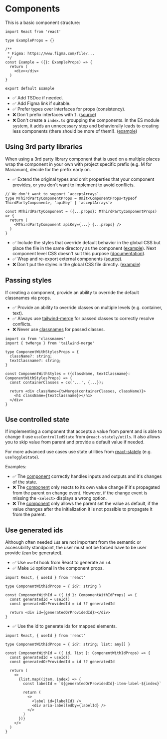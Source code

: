 # Components

This is a basic component structure:
```tsx
import React from 'react'

type ExampleProps = {}

/**
 * Figma: https://www.figma.com/file/...
 */
const Example = ({}: ExampleProps) => {
  return (
    <div></div>
  )
}

export default Example
```

 * ✅ Add TSDoc if needed.
 * ✅ Add Figma link if suitable.
 * ✅ Prefer types over interfaces for props (consistency).
 * ❌ Don't prefix interfaces with `I`. ([source](https://stackoverflow.com/a/41967120))
 * ❌ Don't create a `index.ts` groupping the components. In the ES module system, it adds an unnecessary step and behaviorally leads to creating less components (there should be more of them!). ([example](https://github.com/bratislava/kupaliska-starz-fe/blob/master/src/components/index.ts))


## Using 3rd party libraries
When using a 3rd party library component that is used on a multiple places wrap the component in your own with project specific prefix (e.g. M for Marianum), decide for the prefix early on.

* ✅ Extend the original types and omit properties that your component provides, or you don't want to implement to avoid conflicts.
```tsx
// We don't want to support `acceptArrays`.
type MThirdPartyComponentProps = Omit<ComponentProps<typeof ThirdPartyComponent>, 'apiKey' | 'acceptArrays'>

const MThirdPartyComponent = ({...props}: MThirdPartyComponentProps) => {
  return (
    <MThirdPartyComponent apiKey={...} {...props} />
  )
}
```
* ✅ Include the styles that override default behavior in the global CSS but place the file in the same directory as the component ([example](https://github.com/bratislava/city-library/blob/b95212904ebf59dac58ff78b4da6353057453293/next/modules/common/MDatePicker/MDatePicker.css)). Next component level CSS doesn't suit this purpose ([documentation](https://nextjs.org/docs/basic-features/built-in-css-support#adding-component-level-css)).
* ✅ Wrap and re-export external components ([source](https://alexkondov.com/tao-of-react/#wrap-external-components)).
* ❌ Don't put the styles in the global CSS file directly. ([example](https://github.com/bratislava/marianum/blob/88050a10faab8bde12d6a66676c3da35a65928ef/next/styles/globals.css#L158))


## Passing styles
If creating a component, provide an ability to override the default classnames via props.

* ✅ Provide an ability to override classes on multiple levels (e.g. container, text). 
* ✅ Always use [tailwind-merge](https://www.npmjs.com/package/tailwind-merge) for passed classes to correctly resolve conflicts.
* ❌ Never use [classnames](https://www.npmjs.com/package/classnames) for passed classes.
```tsx
import cx from 'classnames'
import { twMerge } from 'tailwind-merge'

type ComponentWithStylesProps = {
  className?: string;
  textClassname?: string;
}

const ComponentWithStyles = ({className, textClassname}: ComponentWithStylesProps) => {
  const containerClasses = cx('...', {...});

  return <div className={twMerge(containerClasses, className)}>
    <h1 className={textClassname}></h1>
  </div>
}

```


## Use controlled state
If implementing a component that accepts a value from parent and is able to change it use `useControlledState` from `@react-stately/utils`. It also allows you to skip value from parent and provide a default value if needed.

For more advanced use cases use state utilities from [react-stately](https://react-spectrum.adobe.com/react-stately/index.html) (e.g. `useToggleState`).

Examples: 
* ✅ The [component](https://github.com/bratislava/city-library/blob/b95212904ebf59dac58ff78b4da6353057453293/next/components/Molecules/EventFilters.tsx#L24) correctly handles inputs and outputs and it's changes of the state.
* ❌ The [component](https://github.com/bratislava/city-library/blob/b95212904ebf59dac58ff78b4da6353057453293/next/components/ui/Select/Select.tsx) only reacts to its own value change if it's propagated from the parent on change event. However, if the change event is missing the `<select>` displays a wrong option.
* ❌ The [component](https://github.com/bratislava/marianum/blob/88050a10faab8bde12d6a66676c3da35a65928ef/next/components/atoms/Select.tsx) only allows the parent set the value as default, if the value changes after the initialization it is not possible to propagate it from the parent.


## Use generated ids
Although often needed `id`s are not important from the semantic or accessibility standpoint, the user must not be forced have to be user provide (can be generated).

* ✅ Use `useId` hook from React to generate an `id`.
* ✅ Make `id` optional in the component props.
```tsx
import React, { useId } from 'react'

type ComponentWithIdProps = { id?: string }

const ComponentWithId = ({ id }: ComponentWithIdProps) => {
  const generatedId = useId()
  const generatedOrProvidedId = id ?? generatedId

  return <div id={generatedOrProvidedId}></div>
}
```
* ✅ Use the id to generate ids for mapped elements.
```tsx
import React, { useId } from 'react'

type ComponentWithIdProps = { id?: string; list: any[] }

const ComponentWithId = ({ id, list }: ComponentWithIdProps) => {
  const generatedId = useId()
  const generatedOrProvidedId = id ?? generatedId

  return (
    <>
      {list.map((item, index) => {
        const labelId = `${generatedOrProvidedId}-item-label-${index}`
        
        return (
          <>
            <label id={labelId} />
            <div aria-labelledby={labelId} />
          </>
        )
      })}
    </>
  )
}

```

